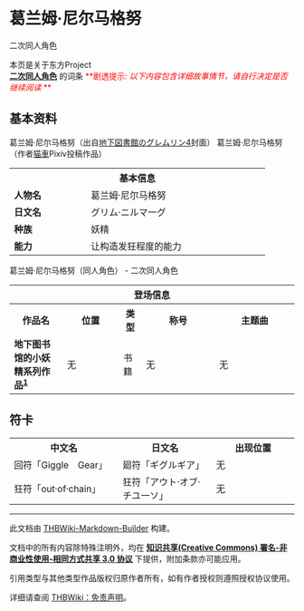 # 葛兰姆·尼尔马格努

<!-- source html: G:\repos\THBWiki-Markdown-Builder\THBWikiMarkdown\Temp\main\6\68\ns0%3A%E8%91%9B%E5%85%B0%E5%A7%86%C2%B7%E5%B0%BC%E5%B0%94%E9%A9%AC%E6%A0%BC%E5%8A%AA.html -->

二次同人角色

本页是关于东方Project  
 **[二次同人角色](./二次角色列表.md)** 的词条
<font color="Red"> **剧透提示:  *以下内容包含详细故事情节，请自行决定是否继续阅读* ** </font>

## 基本资料
[](./文件-葛兰姆·尼尔马格努1.jpg.md)  [](./文件-葛兰姆·尼尔马格努1.jpg.md)葛兰姆·尼尔马格努（出自[地下図書館のグレムリン4](./地下図書館のグレムリン4.md)封面）
[](./文件-葛兰姆·尼尔马格努2.jpg.md)  [](./文件-葛兰姆·尼尔马格努2.jpg.md)葛兰姆·尼尔马格努（作者[猫車](./猫車.md)Pixiv投稿作品）

<table>
<tbody><tr>
<th colspan="2">基本信息</th>
</tr>
<tr>
<td style="width:120px"><b>人物名</b></td><td style="min-width:300px">葛兰姆·尼尔马格努</td>
</tr><tr><td><b>日文名</b></td><td>グリム·ニルマ一グ</td></tr><tr><td><b>种族</b></td><td>妖精</td></tr><tr><td><b>能力</b></td><td>让构造发狂程度的能力</td></tr></tbody></table>

葛兰姆·尼尔马格努（同人角色） - 二次同人角色

<table>
<tbody><tr>
<th colspan="5">登场信息</th>
</tr><tr><th><b>作品名</b></th><th><b>位置</b></th><th><b>类型</b></th><th><b>称号</b></th><th><b>主题曲</b></th></tr><tr><td rowspan="1" style="width:120px"><b>地下图书馆的小妖精系列作品<sup id="cite_ref-1" class="reference"><a href="#cite_note-1">1</a></sup></b></td><td style="width:130px">无</td><td class="bg-color-success-30" style="width:30px;">书籍</td><td style="width:180px">无</td><td style="width:200px">无</td></tr></tbody></table>



## 符卡

<table><tbody><tr><th><b>中文名</b></th><th><b>日文名</b></th><th><b>出现位置</b></th></tr><tr><td style="width:200px">回符「Giggle　Gear」</td><td style="width:200px">廻符「ギグルギア」</td><td style="width:180px">无</td></tr>
<tr><td style="width:200px">狂符「out·of·chain」</td><td style="width:200px">狂符「アウト·オブ·チユ一ソ」</td><td style="width:180px">无</td></tr></tbody></table>



[^cite_note-1]: 即[地下図書館のグレムリン1](./地下図書館のグレムリン1.md)，[地下図書館のグレムリン2](./地下図書館のグレムリン2.md)，[地下図書館のグレムリン3](./地下図書館のグレムリン3.md)，[地下図書館のグレムリン4](./地下図書館のグレムリン4.md)，[地下図書館のグレムリン5](./地下図書館のグレムリン5.md)





---

此文档由 [THBWiki-Markdown-Builder](https://github.com/Delsin-Yu/THBWiki-Markdown-Builder) 构建。

文档中的所有内容除特殊注明外，均在 [**知识共享(Creative Commons) 署名-非商业性使用-相同方式共享 3.0 协议**](https://creativecommons.org/licenses/by-sa/3.0/deed.zh-hans) 下提供，附加条款亦可能应用。

引用类型与其他类型作品版权归原作者所有，如有作者授权则遵照授权协议使用。

详细请查阅 [THBWiki：免责声明](https://thbwiki.cc/THBWiki:%E5%85%8D%E8%B4%A3%E5%A3%B0%E6%98%8E)。

